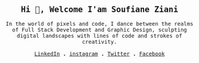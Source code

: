 <samp>
<h2 align="center">Hi 👋, Welcome I'am Soufiane Ziani</h2>

  <p align="center" >
    In the world of pixels and code, I dance between the realms of Full Stack Development and Graphic Design, sculpting digital landscapes with lines of code and strokes of creativity.
    <br/>
    <br/>
    <a href="https://linkedin.com/in/soufiane-ziani-675095232/">LinkedIn</a> <Strong>.</Strong>
    <a href="https://www.instagram.com/soufiane_ziani_romac/">instagram</a> <Strong>.</Strong>
    <a href="https://twitter.com/Soufiane_ZIIANI">Twitter</a> <Strong>.</Strong>
    <a href="https://www.facebook.com/SoufianeZiani2/">Facebook</a>
  </p>
    <br/>


  </samp>
